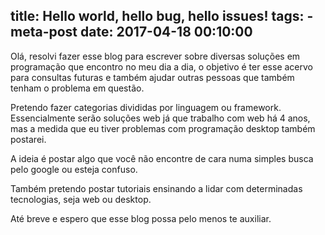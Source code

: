 title: Hello world, hello bug, hello issues!
tags:
    - meta-post
date: 2017-04-18 00:10:00
---

Olá, resolvi fazer esse blog para escrever sobre diversas soluções em programação que encontro no meu dia a dia, o objetivo é ter esse acervo para consultas futuras e também ajudar outras pessoas que também tenham o problema em questão.

Pretendo fazer categorias divididas por linguagem ou framework. Essencialmente serão soluções web já que trabalho com web há 4 anos, mas a medida que eu tiver problemas com programação desktop também postarei.

A ideia é postar algo que você não encontre de cara numa simples busca pelo google ou esteja confuso.

Também pretendo postar tutoriais ensinando a lidar com determinadas tecnologias, seja web ou desktop.

Até breve e espero que esse blog possa pelo menos te auxiliar.
